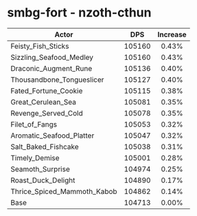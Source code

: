 # smbg-fort - nzoth-cthun
| Actor | DPS | Increase |
|---|:---:|:---:|
|Feisty_Fish_Sticks|105160|0.43%|
|Sizzling_Seafood_Medley|105160|0.43%|
|Draconic_Augment_Rune|105136|0.40%|
|Thousandbone_Tongueslicer|105127|0.40%|
|Fated_Fortune_Cookie|105115|0.38%|
|Great_Cerulean_Sea|105081|0.35%|
|Revenge_Served_Cold|105078|0.35%|
|Filet_of_Fangs|105053|0.32%|
|Aromatic_Seafood_Platter|105047|0.32%|
|Salt_Baked_Fishcake|105038|0.31%|
|Timely_Demise|105001|0.28%|
|Seamoth_Surprise|104974|0.25%|
|Roast_Duck_Delight|104890|0.17%|
|Thrice_Spiced_Mammoth_Kabob|104862|0.14%|
|Base|104713|0.00%|
